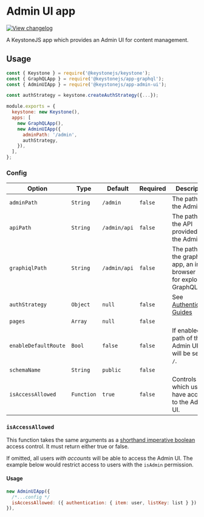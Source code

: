 <!--[meta]
section: api
subSection: apps
title: Admin UI app
[meta]-->

# Admin UI app

[![View changelog](https://img.shields.io/badge/changelogs.xyz-Explore%20Changelog-brightgreen)](https://changelogs.xyz/@keystonejs/app-admin-ui)

A KeystoneJS app which provides an Admin UI for content management.

## Usage

```js
const { Keystone } = require('@keystonejs/keystone');
const { GraphQLApp } = require('@keystonejs/app-graphql');
const { AdminUIApp } = require('@keystonejs/app-admin-ui');

const authStrategy = keystone.createAuthStrategy({...});

module.exports = {
  keystone: new Keystone(),
  apps: [
    new GraphQLApp(),
    new AdminUIApp({
      adminPath: '/admin',
      authStrategy,
    }),
  ],
};
```

### Config

| Option               | Type       | Default      | Required | Description                                                               |
| -------------------- | ---------- | ------------ | -------- | ------------------------------------------------------------------------- |
| `adminPath`          | `String`   | `/admin`     | `false`  | The path of the Admin UI.                                                 |
| `apiPath`            | `String`   | `/admin/api` | `false`  | The path of the API provided to the Admin UI.                             |
| `graphiqlPath`       | `String`   | `/admin/api` | `false`  | The path of the graphiql app, an in-browser IDE for exploring GraphQL.    |
| `authStrategy`       | `Object`   | `null`       | `false`  | See [Authentication Guides](https://keystonejs.com/guides/authentication) |
| `pages`              | `Array`    | `null`       | `false`  |                                                                           |
| `enableDefaultRoute` | `Bool`     | `false`      | `false`  | If enabled, the path of the Admin UI app will be set to `/`.              |
| `schemaName`         | `String`   | `public`     | `false`  |                                                                           |
| `isAccessAllowed`    | `Function` | `true`       | `false`  | Controls which users have access to the Admin UI.                         |

### `isAccessAllowed`

This function takes the same arguments as a [shorthand imperative boolean](https://www.keystonejs.com/api/access-control#shorthand-imperative-boolean) access control. It must return either true or false.

If omitted, all users _with accounts_ will be able to access the Admin UI. The example below would restrict access to users with the `isAdmin` permission.

#### Usage

```js
new AdminUIApp({
  /*...config */
  isAccessAllowed: ({ authentication: { item: user, listKey: list } }) => !!user && !!user.isAdmin,
}),
```
